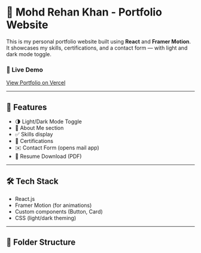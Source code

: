 # 💼 Mohd Rehan Khan - Portfolio Website

This is my personal portfolio website built using **React** and **Framer Motion**. It showcases my skills, certifications, and a contact form — with light and dark mode toggle.

### 🔗 Live Demo
[View Portfolio on Vercel](https://your-vercel-link.vercel.app) <!-- Replace this with your actual link -->

---

## 📌 Features

- 🌗 Light/Dark Mode Toggle
- 🧑 About Me section
- ✅ Skills display
- 📜 Certifications
- ✉️ Contact Form (opens mail app)
- 📄 Resume Download (PDF)

---

## 🛠️ Tech Stack

- React.js
- Framer Motion (for animations)
- Custom components (Button, Card)
- CSS (light/dark theming)

---

## 📁 Folder Structure

